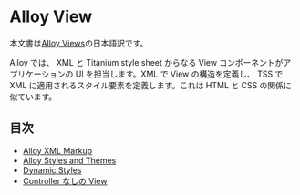 Alloy View
==========

本文書は[Alloy Views](http://docs.appcelerator.com/titanium/latest/#!/guide/Alloy_Views)の日本語訳です。

Alloy では、 XML と Titanium style sheet からなる View コンポーネントがアプリケーションの UI を担当します。XML で View の構造を定義し、 TSS で XML に適用されるスタイル要素を定義します。これは HTML と CSS の関係に似ています。

<!--
In Alloy, the view component represents the UI of the application, comprised of XML markup and Titanium style sheets. The XML markup defines the structure of the view, while the TSS file contains the styling elements applied to the XML markup--similar to the relationship between HTML and CSS.
-->

目次
----

* [Alloy XML Markup](Alloy_Views/Alloy_XML_Markup.md)
* [Alloy Styles and Themes](Alloy_Views/Alloy_Styles_and_Themes)
* [Dynamic Styles](Alloy_Views/Dynamic_Styles.md)
* [Controller なしの View](Alloy_Views/Views_without_Controllers.md)
